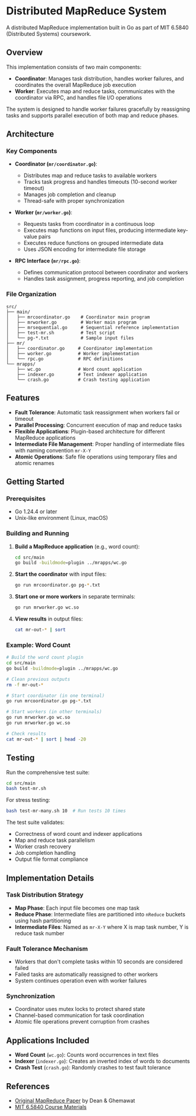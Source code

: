 # Distributed MapReduce System

A distributed MapReduce implementation built in Go as part of MIT 6.5840 (Distributed Systems) coursework.

## Overview

This implementation consists of two main components:
- **Coordinator**: Manages task distribution, handles worker failures, and coordinates the overall MapReduce job execution
- **Worker**: Executes map and reduce tasks, communicates with the coordinator via RPC, and handles file I/O operations

The system is designed to handle worker failures gracefully by reassigning tasks and supports parallel execution of both map and reduce phases.

## Architecture

### Key Components

- **Coordinator (`mr/coordinator.go`)**: 
  - Distributes map and reduce tasks to available workers
  - Tracks task progress and handles timeouts (10-second worker timeout)
  - Manages job completion and cleanup
  - Thread-safe with proper synchronization

- **Worker (`mr/worker.go`)**: 
  - Requests tasks from coordinator in a continuous loop
  - Executes map functions on input files, producing intermediate key-value pairs
  - Executes reduce functions on grouped intermediate data
  - Uses JSON encoding for intermediate file storage

- **RPC Interface (`mr/rpc.go`)**: 
  - Defines communication protocol between coordinator and workers
  - Handles task assignment, progress reporting, and job completion

### File Organization

```
src/
├── main/
│   ├── mrcoordinator.go    # Coordinator main program
│   ├── mrworker.go         # Worker main program
│   ├── mrsequential.go     # Sequential reference implementation
│   ├── test-mr.sh          # Test script
│   └── pg-*.txt            # Sample input files
├── mr/
│   ├── coordinator.go     # Coordinator implementation
│   ├── worker.go          # Worker implementation
│   └── rpc.go             # RPC definitions
└── mrapps/
    ├── wc.go              # Word count application
    ├── indexer.go         # Text indexer application
    └── crash.go           # Crash testing application
```

## Features

- **Fault Tolerance**: Automatic task reassignment when workers fail or timeout
- **Parallel Processing**: Concurrent execution of map and reduce tasks
- **Flexible Applications**: Plugin-based architecture for different MapReduce applications
- **Intermediate File Management**: Proper handling of intermediate files with naming convention `mr-X-Y`
- **Atomic Operations**: Safe file operations using temporary files and atomic renames

## Getting Started

### Prerequisites

- Go 1.24.4 or later
- Unix-like environment (Linux, macOS)

### Building and Running

1. **Build a MapReduce application** (e.g., word count):
   ```bash
   cd src/main
   go build -buildmode=plugin ../mrapps/wc.go
   ```

2. **Start the coordinator** with input files:
   ```bash
   go run mrcoordinator.go pg-*.txt
   ```

3. **Start one or more workers** in separate terminals:
   ```bash
   go run mrworker.go wc.so
   ```

4. **View results** in output files:
   ```bash
   cat mr-out-* | sort
   ```

### Example: Word Count

```bash
# Build the word count plugin
cd src/main
go build -buildmode=plugin ../mrapps/wc.go

# Clean previous outputs
rm -f mr-out-*

# Start coordinator (in one terminal)
go run mrcoordinator.go pg-*.txt

# Start workers (in other terminals)
go run mrworker.go wc.so
go run mrworker.go wc.so

# Check results
cat mr-out-* | sort | head -20
```

## Testing

Run the comprehensive test suite:

```bash
cd src/main
bash test-mr.sh
```

For stress testing:
```bash
bash test-mr-many.sh 10  # Run tests 10 times
```

The test suite validates:
- Correctness of word count and indexer applications
- Map and reduce task parallelism
- Worker crash recovery
- Job completion handling
- Output file format compliance

## Implementation Details

### Task Distribution Strategy

- **Map Phase**: Each input file becomes one map task
- **Reduce Phase**: Intermediate files are partitioned into `nReduce` buckets using hash partitioning
- **Intermediate Files**: Named as `mr-X-Y` where X is map task number, Y is reduce task number

### Fault Tolerance Mechanism

- Workers that don't complete tasks within 10 seconds are considered failed
- Failed tasks are automatically reassigned to other workers
- System continues operation even with worker failures

### Synchronization

- Coordinator uses mutex locks to protect shared state
- Channel-based communication for task coordination
- Atomic file operations prevent corruption from crashes

## Applications Included

- **Word Count** (`wc.go`): Counts word occurrences in text files
- **Indexer** (`indexer.go`): Creates an inverted index of words to documents
- **Crash Test** (`crash.go`): Randomly crashes to test fault tolerance

## References

- [Original MapReduce Paper](https://research.google.com/archive/mapreduce.html) by Dean & Ghemawat
- [MIT 6.5840 Course Materials](https://pdos.csail.mit.edu/6.824/)

